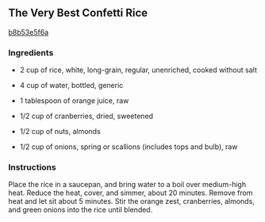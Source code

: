 ## The Very Best Confetti Rice

[b8b53e5f6a](http://allrecipes.com/recipe/the-very-best-confetti-rice/)

### Ingredients

 - 2 cup of rice, white, long-grain, regular, unenriched, cooked without salt

 - 4 cup of water, bottled, generic

 - 1 tablespoon of orange juice, raw

 - 1/2 cup of cranberries, dried, sweetened

 - 1/2 cup of nuts, almonds

 - 1/2 cup of onions, spring or scallions (includes tops and bulb), raw

### Instructions

Place the rice in a saucepan, and bring water to a boil over medium-high heat. Reduce the heat, cover, and simmer, about 20 minutes. Remove from heat and let sit about 5 minutes. Stir the orange zest, cranberries, almonds, and green onions into the rice until blended.